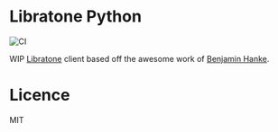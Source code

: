 # Libratone Python

![CI](https://github.com/inverse/python-libratone/workflows/CI/badge.svg)

WIP [Libratone][1] client based off the awesome work of [Benjamin Hanke][0].

# Licence

MIT

[0]: https://benjaminhanke.de/baublog/technik/libratone-zipp-wlan-lautsprecher-in-loxone-einbinden/
[1]: https://www.libratone.com/
